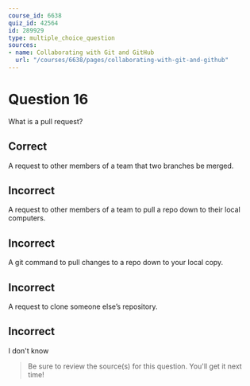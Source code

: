 ```yaml
---
course_id: 6638
quiz_id: 42564
id: 289929
type: multiple_choice_question
sources:
- name: Collaborating with Git and GitHub
  url: "/courses/6638/pages/collaborating-with-git-and-github"
---
```


# Question 16

What is a pull request?

## Correct

A request to other members of a team that two branches be merged.

## Incorrect

A request to other members of a team to pull a repo down to their local
computers.

## Incorrect

A git command to pull changes to a repo down to your local copy.

## Incorrect

A request to clone someone else’s repository.

## Incorrect

I don't know

> Be sure to review the source(s) for this question. You'll get it next time!
